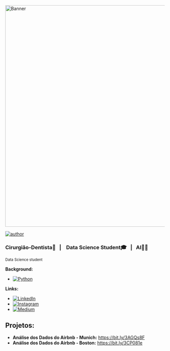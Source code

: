 <img src="https://raw.githubusercontent.com/alemelo11/readme/main/black_banner.png" alt="Banner" width="700"/>



[![author](https://img.shields.io/badge/author-alemelo11-red.svg)](https://www.linkedin.com/in/alemelo11) 




### Cirurgião-Dentista🦷&nbsp;&nbsp;&nbsp;|&nbsp;&nbsp;&nbsp; Data Science Student🎓&nbsp;&nbsp;&nbsp;|&nbsp;&nbsp;&nbsp;AI👩‍🚀
<sub>Data Science student</sub>




**Background:** 
* [![Python](https://img.shields.io/badge/Python-3776AB?style=flat&logo=python&logoColor=white&width=120&height=40)](https://www.python.org/downloads/release/python-365/)


**Links:**
* [![LinkedIn](https://img.shields.io/badge/LinkedIn-0077B5?style=flat&logo=linkedin&logoColor=white&width=120&height=40)](https://www.linkedin.com/)
* [![Instagram](https://img.shields.io/badge/Instagram-E4405F?style=flat&logo=instagram&logoColor=white&width=120&height=40)](https://www.instagram.com/)
* [![Medium](https://img.shields.io/badge/Medium-12100E?style=flat&logo=medium&logoColor=white&width=120&height=40)](https://medium.com/)
## Projetos:

* **Análise dos Dados do Airbnb - Munich:** https://bit.ly/3AGQs8F
* **Análise dos Dados do Airbnb - Boston:** https://bit.ly/3CP081e


